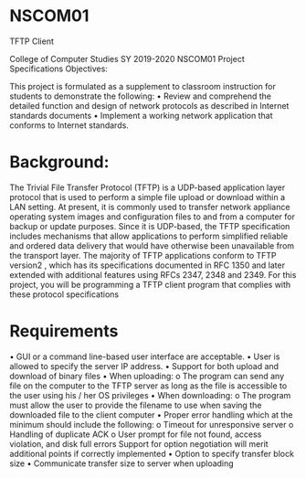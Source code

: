# NSCOM01
TFTP Client

College of Computer Studies
SY 2019-2020
NSCOM01 Project Specifications
Objectives:

This project is formulated as a supplement to classroom instruction for students to demonstrate the following:
•	Review and comprehend the detailed function and design of network protocols as described in Internet standards documents
•	Implement a working network application that conforms to Internet standards.

# Background:
The Trivial File Transfer Protocol (TFTP) is a UDP-based application layer protocol that is used to perform a simple file upload or download within a LAN setting. At present, it is commonly used to transfer network appliance operating system images and configuration files to and from a computer for backup or update purposes. Since it is UDP-based, the TFTP specification includes mechanisms that allow applications to perform simplified reliable and ordered data delivery that would have otherwise been unavailable from the transport layer. The majority of TFTP applications conform to TFTP version2 , which has its specifications documented in RFC 1350 and later extended with additional features using RFCs 2347, 2348 and 2349.
For this project, you will be programming a TFTP client program that complies with these protocol specifications

# Requirements
•	GUI or a command line-based user interface are acceptable.
•	User is allowed to specify the server IP address.
•	Support for both upload and download of binary files 
•	When uploading:
o	The program can send any file on the computer to the TFTP server as long as the file is accessible to the user using his / her OS privileges
•	When downloading:
o	The program must allow the user to provide the filename to use when saving the downloaded file to the client computer
•	Proper error handling which at the minimum should include the following:
o	Timeout for unresponsive server
o	Handling of duplicate ACK
o	User prompt for file not found, access violation, and disk full errors
Support for option negotiation will merit additional points if correctly implemented
•	Option to specify transfer block size
•	Communicate transfer size to server when uploading


